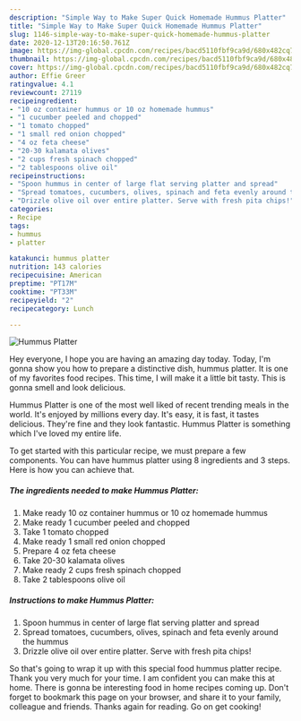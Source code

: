 ```yaml
---
description: "Simple Way to Make Super Quick Homemade Hummus Platter"
title: "Simple Way to Make Super Quick Homemade Hummus Platter"
slug: 1146-simple-way-to-make-super-quick-homemade-hummus-platter
date: 2020-12-13T20:16:50.761Z
image: https://img-global.cpcdn.com/recipes/bacd5110fbf9ca9d/680x482cq70/hummus-platter-recipe-main-photo.jpg
thumbnail: https://img-global.cpcdn.com/recipes/bacd5110fbf9ca9d/680x482cq70/hummus-platter-recipe-main-photo.jpg
cover: https://img-global.cpcdn.com/recipes/bacd5110fbf9ca9d/680x482cq70/hummus-platter-recipe-main-photo.jpg
author: Effie Greer
ratingvalue: 4.1
reviewcount: 27119
recipeingredient:
- "10 oz container hummus or 10 oz homemade hummus"
- "1 cucumber peeled and chopped"
- "1 tomato chopped"
- "1 small red onion chopped"
- "4 oz feta cheese"
- "20-30 kalamata olives"
- "2 cups fresh spinach chopped"
- "2 tablespoons olive oil"
recipeinstructions:
- "Spoon hummus in center of large flat serving platter and spread"
- "Spread tomatoes, cucumbers, olives, spinach and feta evenly around the hummus"
- "Drizzle olive oil over entire platter. Serve with fresh pita chips!"
categories:
- Recipe
tags:
- hummus
- platter

katakunci: hummus platter 
nutrition: 143 calories
recipecuisine: American
preptime: "PT17M"
cooktime: "PT33M"
recipeyield: "2"
recipecategory: Lunch

---
```



![Hummus Platter](https://img-global.cpcdn.com/recipes/bacd5110fbf9ca9d/680x482cq70/hummus-platter-recipe-main-photo.jpg)

Hey everyone, I hope you are having an amazing day today. Today, I'm gonna show you how to prepare a distinctive dish, hummus platter. It is one of my favorites food recipes. This time, I will make it a little bit tasty. This is gonna smell and look delicious.

Hummus Platter is one of the most well liked of recent trending meals in the world. It's enjoyed by millions every day. It's easy, it is fast, it tastes delicious. They're fine and they look fantastic. Hummus Platter is something which I've loved my entire life.




To get started with this particular recipe, we must prepare a few components. You can have hummus platter using 8 ingredients and 3 steps. Here is how you can achieve that.

<!--inarticleads1-->

##### The ingredients needed to make Hummus Platter:

1. Make ready 10 oz container hummus or 10 oz homemade hummus
1. Make ready 1 cucumber peeled and chopped
1. Take 1 tomato chopped
1. Make ready 1 small red onion chopped
1. Prepare 4 oz feta cheese
1. Take 20-30 kalamata olives
1. Make ready 2 cups fresh spinach chopped
1. Take 2 tablespoons olive oil




<!--inarticleads2-->

##### Instructions to make Hummus Platter:

1. Spoon hummus in center of large flat serving platter and spread
1. Spread tomatoes, cucumbers, olives, spinach and feta evenly around the hummus
1. Drizzle olive oil over entire platter. Serve with fresh pita chips!




So that's going to wrap it up with this special food hummus platter recipe. Thank you very much for your time. I am confident you can make this at home. There is gonna be interesting food in home recipes coming up. Don't forget to bookmark this page on your browser, and share it to your family, colleague and friends. Thanks again for reading. Go on get cooking!
